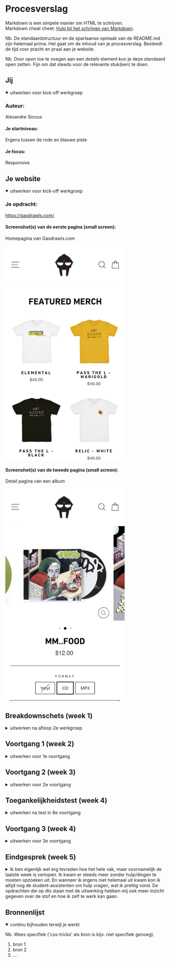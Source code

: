 # Procesverslag
Markdown is een simpele manier om HTML te schrijven.  
Markdown cheat cheet: [Hulp bij het schrijven van Markdown](https://github.com/adam-p/markdown-here/wiki/Markdown-Cheatsheet).

Nb. De standaardstructuur en de spartaanse opmaak van de README.md zijn helemaal prima. Het gaat om de inhoud van je procesverslag. Besteedt de tijd voor pracht en praal aan je website.

Nb. Door *open* toe te voegen aan een *details* element kun je deze standaard open zetten. Fijn om dat steeds voor de relevante stuk(ken) te doen.





## Jij

<details open>
<summary>uitwerken voor kick-off werkgroep</summary>

### Auteur:
Alexandre Sicoux				

#### Je startniveau:
Ergens tussen de rode en blauwe piste 

#### Je focus:
Responsive
 
</details>





## Je website

<details open>
<summary>uitwerken voor kick-off werkgroep</summary>

### Je opdracht:
https://gasdrawls.com/

#### Screenshot(s) van de eerste pagina (small screen): 
Homepagina van Gasdrawls.com

<img src="images/screenshot.homepage.png" width="375px" alt="homepage gasdrawls">

#### Screenshot(s) van de tweede pagina (small screen):
Detail pagina van een album

<img src="images/screenshot.detailpagina.png" width="375px" alt="detailpagina mm..food">
 
</details>





## Breakdownschets (week 1)

<details>
<summary>uitwerken na afloop 2e werkgroep</summary>

### de hele pagina: 
<img src="images/breakdown-homepagina-01.png" width="375px" alt="breakdown van de hele pagina met details">

### 2e pagina : 
<img src="images/breakdown-detailpagina.png" width="375px" alt="breakdown van detailpagina">

### dynamisch deel (menu): 
<img src="images/dynamisch-deel.png" width="375px" alt="breakdown van menu">

</details>





## Voortgang 1 (week 2)

<details>
<summary>uitwerken voor 1e voortgang</summary>

### Stand van zaken
hier dit ging goed & dit was lastig (neem ook screenshots op van delen van je website en code)
Het opstellen van de html die ik had gemaakt aan de hand van de breakdownschets ging goed. Ook 
is het gelukt om al wat basic styling toe te voegen, bijvoorbeeld het toevoegen van het lettertype
en het positioneren van de producten (featured merch & featured music) mbv flex-wrap: wrap;. 

### Verslag van meeting
hier na afloop snel de uitkomsten van de meeting vastleggen

- html is goed opgebouwd
- voor het uitleggen van een svg krijg je ophoging
- header: aline items center, span op de shopping- en search-icon, 
- toch de grootste images gebruiken, en deze dan verkleinen. 
- geen position absolute in de header gebruiken
- flex-gap op container of grid gebruiken voor ruimte tussen de 
 verschillende producten. 
- header position fixed voor gebruiken. 

</details>

## Voortgang 2 (week 3)

<details>
<summary>uitwerken voor 2e voortgang</summary>

### Stand van zaken
hier dit ging goed & dit was lastig (neem ook screenshots op van delen van je website en code)
 
Ik heb deze week veel geprobeerd te doen en het ging niet altijd even goed, ik heb geprobeerd een 
hamburger menu te maken en met de tuturial van dlo kwam ik er nog niet helemaal uit. Na wat hulp van
de student-assistent en de docent ben ik er wel uitgekomen. 
 
<img src="images/hamburger-menu-voortgang.png" width="375px" alt="hamburger menu uitgeklapt">
<img src="images/code-hamburger-menu.png" width="375px" alt="code hamburger menu html & css">
<img src="images/hamburger-menu-java.png" width="375px" alt="hamburger menu java">

### Punten waar ik feedback op zou willen/vragen over heb
                                                        
- Het plaatsen van de mask afbeelding in de header
- Hoe ik het moet doen met het vervangen van de iframes met afbeeldingen, verschillende afbeeldingen
  voor verschillende groottes van het scherm misschien? Met behulp van media queries? 
- Fixed header position lukt niet zonder alles van plek te veranderen.
                                                              
### Verslag van meeting
hier na afloop snel de uitkomsten van de meeting vastleggen

- div om de icons van shopping en search veranderen in een ul
- source set op de img, meerdere images voor verschillende groottes
- align self of transform op de mask om deze in het midden te positioneren
- 2e pagina niet vergeten
- op het laatst nog opschonen waar nodig
 

</details>


## Toegankelijkheidstest (week 4)

<details>
<summary>uitwerken na test in 8e voortgang</summary>

### Bevindingen
Lijst met je bevindingen die in de test naar voren kwamen:
 - wanneer je op buttons zoals het hamburgermenu (oftewel buttons zonder tekst) klikt weet je niet wat voor button het is 
   bij het gebruik van een screenreader
 - De focus tijdens het tabben is vaak nog niet helemaal duidelijk, voornamelijk bij de 
   'view all' button niet. 
 - Wanneer je begint te tabben op de pagina tab je ook naar de links in het hamburgermenu wanneer deze niet zichtbaar is.

#### Tab op buttons zonder tekst 
wanneer je op buttons zoals het hamburgermenu klikt weet je niet wat voor button het is 
bij het gebruik van een screenreader

Hoe het opgelost kan worden: 
met behulp van 'aria-label' kan je elementen een tekst meegeven die screenreaders gebruiken 
om het element te beschrijven.  

#### Focus niet altijd duidelijk 
De focus tijdens het tabben is vaak nog niet helemaal duidelijk, voornamelijk bij de 
'view all' button niet. 

Hoe het opgelost kan worden:
in de css moet ik nog even een aantal elementen een goede styling geven voor de :focus, 
de focus moet zodanig anders zijn van de default state dat het duidelijk te zien is wanneer
er op het element getabbed wordt. 
hieronder is het momentele verschil tussen de default- en focus-state te zien:
 
<img src="images/before-focus-button.png" width="150px" alt="button before focus">
<img src="images/after-focus-button2.png" width="150px" alt="button after focus">


#### tabben naar links in het hamburgermenu wanneer deze niet zichtbaar zijn. 
Wanneer je begint te tabben op de pagina tab je ook naar de links in het hamburgermenu wanneer deze niet zichtbaar is.

Hoe het opgelost kan worden:
Ik heb hier kort even met de docent over gehad en eigenlijk moet dit helemaal niet opgelost worden, blinden willen namelijk
wel de links in de navigatie weten. Als dit toch zou moeten worden opgelosten worden dan is dit mogelijk met 'tab-index'.

</details>


## Voortgang 3 (week 4)

<details>
 
<summary>uitwerken voor 3e voortgang</summary>

### Stand van zaken
Ik heb deze week weer veel progressie gemaakt, wel liep ik tegen een aantal obstakels aan. Gelukkig heeft de student-assistent 
mij weer goed verder kunnen helpen. 

Dit ging er goed:
- het gebruiken van het picture element in combinatie met srcset en img om verschillende foto's te hebben voor verschillende 
 schermgroottes. 
 Daarvoor hieronder de code:
 <img src="images/code-picture-srcset.png" width="250px" alt="code picture srcset">

 Dit ging er lastiger:
- het goed positioneren van foto met hiernaast de rest van de content/beschrijving van het product. En dat de rest van de content bij 
  verkleining van het scherm ook onder de foto terecht komt. 
  Het resultaat wat ik samen met wat hulp van de student-assistent heb bereikt is hieronder te zie:
 
  <img src="images/detailpagina-ss-progress.png" width="250px" alt="detailpagina grid">
 
  Dit ga ik toch nog moeten veranderen, momenteel maak ik namelijk gebruik van dit als code voor de grid : 'grid-template-columns: repeat(auto-fit, minmax(30em, 1fr));'
  alleen dan kan ik niet nog de columns individueel groter of kleiner maken, wat ik dus ga doen is dit vervangen met media queries. Op deze manier zou het wel moeten 
  lukken.
- Ook heb ik het probleem dat mijn ordered list op een klein scherm de nummers niet toont. Ik denk dat dit simpelweg op te lossen is door een margin of padding left toe 
  te voegen, maar di weet ik nog niet zeker. Ik heb namelijk nog niet de mogelijkheid gekregen om dit element te stylen.
 
- het centreren van de neppe Youtube players wanneer deze in 1 column zijn was mij ook niet gelukt. Uiteindelijk bleek de oplossing toch erg simpel namelijk alleen maar 
  de lijn code 'place-self: center;'
 



### Verslag van meeting
hier na afloop snel de uitkomsten van de meeting vastleggen

- Het centreren van de mask in de header kan je doen door de button van het hamburgermenu een beetje margin-right te geven.
- Dat het niet goed werkt op iphone 5/se grootte komt door de code 'grid-template-columns: repeat(auto-fit, minmax(10em, 1fr));' , dit is op te lossen door 
  media queries te gebruiken. -> media query(1px 1fr) en dan op 320px breedte (grootte vh scherm) aanpassen naar 10em 1fr.
- Aria-labels gebruiken voor de svg, kijken naar artikel: https://css-tricks.com/accessible-svgs/
- De grid-template-columns: repeat(auto-fit, minmax(30em, 1fr)); op de detailpagina vervangen met een media query dan werkt de img wel normaal en kan je ook 
  de img meer ruimte geven ten opzichte van de tekst die hiernaast moet komen te staan.
- Nog even goed het beoordelingsformulier bekijken om te kijken of ik iets heb gemist.
- Niet vergeten dat ik ophoging kan krijgen als ik svg's kan uitleggen. 

</details>





## Eindgesprek (week 5)

<details>
<summary> Ik ben eigenlijk wel erg tevreden hoe het hele vak, maar voornamelijk de laatste week is verlopen. Ik kwam er steeds meer zonder hulp/dingen te moeten
opzoeken uit. En wanneer ik ergens niet helemaal uit kwam kon ik altijd nog de student-assistenten om hulp vragen, wat ik prettig vond. De opdrachten die op dlo
staan met de uitwerking hebben mij ook meer inzicht gegeven over de stof en hoe ik zelf te werk kan gaan. 
 </summary>

### Stand van zaken
Er zijn een aantal dingen geweest waar ik kort mee vast liep, gelukkig is alles uiteindelijk wel gelut hieronder is hier een korte opsomming van gemaakt.
- Het goed opmaken van de scrollbar op de detailpagina. Ik had eerst een regel code waarmee ik probeerde de gehele scrollbar mbv flex-box op groot scherm te 
 centreren. Het probleem hiermee was alleen dat als ik terug ging naar een klein scherm dat de scrollbar dan in het midden zou beginnen en dat hierdoor niet 
 alle elementen zichtbaar zouden zijn, zelfs wanneer je naar links of rechts scrolled. De oplossing was dus zo simpel als 'justify-content: center;' te verwijderen.
 <img src="images/scrollbar-code.png" width="600px" alt="scrollbar met bijhorende code">
 
- Het vastzetten van album cover foto op de detailpagina. Ik wist in dit geval wel al met welke tools ik alles kon oplossen maar toch lukte het niet helemaal. 
 Ik was van plan de section (laten we deze 'section 1' noemen) waarin de img zich bevond position: sticky; mee te geven. Op deze manier wilde ik er voor zorgen dat de img steeds in beeld bleef tijdens het scrollen en daarna samen met de content uit de parent van section 1 weer samen weg te scrollen is. Dit idee leed tot een aantal problemen, zo plaatsde de afbeelding zich boven de header en bleek het dat ik niet 'section 1' moest selecteren maar de img zelf. Samen met Juul Vrasdonk ben ik er wel goed uitgekomen. Samen zijn we er achter gekomen welk element we position sticky moesten geven en de oplossing voor dat de afbeelding zich boven de header plaatsde wist ik al. Dit is uiteraad te fixen met z-index. 
 <img src="images/sticky-code.png" width="600px" alt="img met position sticky en de bijbehorende code">

- Ik had voor deze week nog geen media qeury gebruikt. Ik dacht dat het allemaal erg lastig zou zijn, maar ik vond het juist duidelijk en goed gaan. Ik heb er ook veel    gebruik van kunnen maken. 
 
- Ook heb ik weer gebruik gemaakt van picture en source dit heb ik gebruikt voor de afbeeldingen in de scrollbar. Zo zijn de afbeeldingen zowel op desktop als op mobile de juiste grootte. 
 
- Ik had voorheen in het algemeen nog wel een beetje moeite met de juiste selectors kiezen, deze week vond ik dit heel snel gaan en had ik in één keer vaak al het juiste element geselecteerd zonder gebruik te maken van classes. Hier was ik wel blij mee.
 
- Ik heb deze week ook nogmaals gechecked of alles toegankelijk was en naar mijn mening is dat het wel. Ik heb niet echt de states gestyled aangezien ik de keuze heb gemaakt voor de responsive kant, ondanks dat heb ik er wel rekening mee gehouden dat alles toegankelijk bleef. Zo heb ik hier en daar bv aria-hidden='true' en aria-label='...'
 
### Screenshot(s)

hier screenshots van mijn eindresultaat voor desktop-scherm

 <img src="images/homepage-fullscreen.png" alt="foto van het volledige scherm van de homepagina op desktop formaat">
 <img src="images/detailpagina-fullscreen.png" alt="foto van het volledige scherm van de detailpagina op desktop formaat">
 
hier screenshots van mijn eindresultaat voor mobiel-scherm
 <img src="images/homepage-mobile.png" alt="foto van het volledige scherm van de homepagina op mobiel formaat">
 <img src="images/detailpagina-mobile.png" alt="foto van het volledige scherm van de detailpagina op mobiel formaat">
 
 
</details>





## Bronnenlijst

<details open>
<summary>continu bijhouden terwijl je werkt</summary>

Nb. Wees specifiek ('css-tricks' als bron is bijv. niet specifiek genoeg).

1. bron 1
2. bron 2
3. ...

</details>
